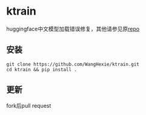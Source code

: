 

# ktrain

huggingface中文模型加载错误修复，其他请参见原[repo](https://github.com/amaiya/ktrain)

## 安装 
```
git clone https://github.com/WangHexie/ktrain.git
cd ktrain && pip install .
```

## 更新
fork后pull request

